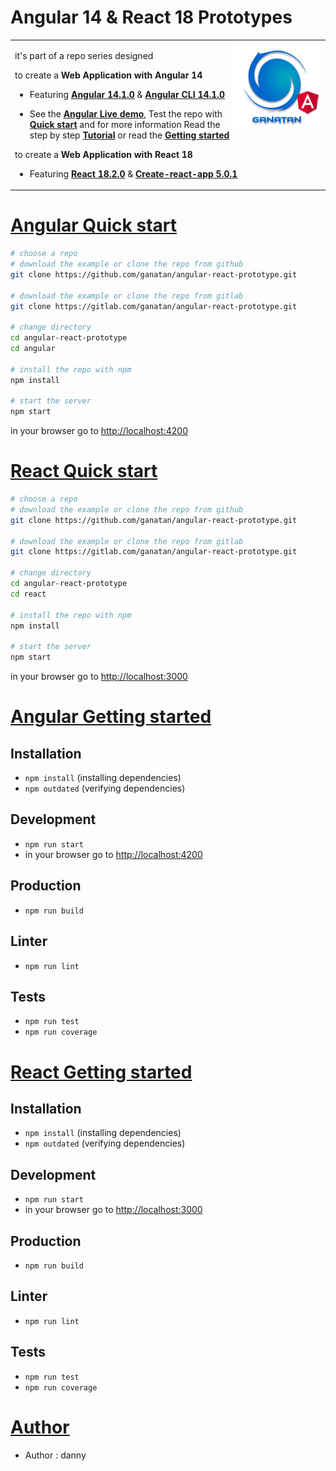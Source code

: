 # Angular 14 & React 18 Prototypes

<table>
<tr>
<td>
  <a href="https://www.ganatan.com/en">
    <img src="./img/ganatan-about-github.png" align="right"
    alt="Ganatan Angular Example Demo" width="140" height="140">
  </a>

it's part of a repo series designed 


to create a **Web Application with Angular 14**

* Featuring [**Angular 14.1.0**](https://github.com/angular/angular/releases) & [**Angular CLI 14.1.0**](https://github.com/angular/angular-cli/releases/)


* See the [**Angular Live demo**](#angular-live-demo), Test the repo with [**Quick start**](#angular-quick-start) and for more information Read the step by step [**Tutorial**](#angular-tutorial) or read the [**Getting started**](#angular-getting-started)



to create a **Web Application with React 18**


* Featuring [**React 18.2.0**](https://github.com/facebook/react/releases) & [**Create-react-app 5.0.1**](https://github.com/facebook/create-react-app/releases)


</td>
</tr>
</table>

# [Angular Quick start](#angular-quick-start)

```bash
# choose a repo
# download the example or clone the repo from github
git clone https://github.com/ganatan/angular-react-prototype.git

# download the example or clone the repo from gitlab
git clone https://gitlab.com/ganatan/angular-react-prototype.git

# change directory
cd angular-react-prototype
cd angular 

# install the repo with npm
npm install

# start the server
npm start

```
in your browser go to [http://localhost:4200](http://localhost:4200) 



# [React Quick start](#react-quick-start)

```bash
# choose a repo
# download the example or clone the repo from github
git clone https://github.com/ganatan/angular-react-prototype.git

# download the example or clone the repo from gitlab
git clone https://gitlab.com/ganatan/angular-react-prototype.git

# change directory
cd angular-react-prototype
cd react

# install the repo with npm
npm install

# start the server
npm start


```

in your browser go to [http://localhost:3000](http://localhost:3000) 


# [Angular Getting started](#angular-getting-started)


## Installation
* `npm install` (installing dependencies)
* `npm outdated` (verifying dependencies)

## Development
* `npm run start`
* in your browser go to [http://localhost:4200](http://localhost:4200) 

## Production 
* `npm run build`

## Linter
* `npm run lint`

## Tests
* `npm run test`
* `npm run coverage`



# [React Getting started](#react-getting-started)


## Installation
* `npm install` (installing dependencies)
* `npm outdated` (verifying dependencies)

## Development
* `npm run start`
* in your browser go to [http://localhost:3000](http://localhost:3000) 

## Production 
* `npm run build`

## Linter
* `npm run lint`

## Tests
* `npm run test`
* `npm run coverage`



# [Author](#author)
* Author  : danny

